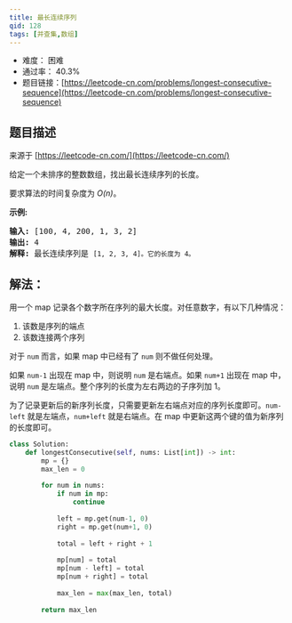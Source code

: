```yaml
---
title: 最长连续序列
qid: 128
tags: [并查集,数组]
---
```



- 难度： 困难
- 通过率： 40.3%
- 题目链接：[https://leetcode-cn.com/problems/longest-consecutive-sequence](https://leetcode-cn.com/problems/longest-consecutive-sequence)


## 题目描述

来源于 [https://leetcode-cn.com/](https://leetcode-cn.com/)

<p>给定一个未排序的整数数组，找出最长连续序列的长度。</p>

<p>要求算法的时间复杂度为&nbsp;<em>O(n)</em>。</p>

<p><strong>示例:</strong></p>

<pre><strong>输入:</strong>&nbsp;[100, 4, 200, 1, 3, 2]
<strong>输出:</strong> 4
<strong>解释:</strong> 最长连续序列是 <code>[1, 2, 3, 4]。它的长度为 4。</code></pre>


## 解法：

用一个 map 记录各个数字所在序列的最大长度。对任意数字，有以下几种情况：

1. 该数是序列的端点
2. 该数连接两个序列

对于 `num` 而言，如果 map 中已经有了 `num` 则不做任何处理。

如果 `num-1` 出现在 map 中，则说明 `num` 是右端点。如果 `num+1` 出现在 map 中，说明 `num` 是左端点。整个序列的长度为左右两边的子序列加 1。

为了记录更新后的新序列长度，只需要更新左右端点对应的序列长度即可。`num-left` 就是左端点，`num+left` 就是右端点。在 map 中更新这两个键的值为新序列的长度即可。


```python
class Solution:
    def longestConsecutive(self, nums: List[int]) -> int:
        mp = {}
        max_len = 0
        
        for num in nums:
            if num in mp:
                continue
                
            left = mp.get(num-1, 0)
            right = mp.get(num+1, 0)
            
            total = left + right + 1
            
            mp[num] = total
            mp[num - left] = total
            mp[num + right] = total
        
            max_len = max(max_len, total)
            
        return max_len
```